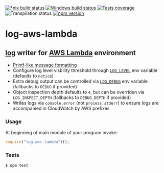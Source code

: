 [![*nix build status][nix-build-image]][nix-build-url]
[![Windows build status][win-build-image]][win-build-url]
[![Tests coverage][cov-image]][cov-url]
![Transpilation status][transpilation-image]
[![npm version][npm-image]][npm-url]

# log-aws-lambda

## [log](https://github.com/medikoo/log/) writer for [AWS Lambda](https://aws.amazon.com/lambda/) environment

-   [Printf-like message formatting](https://github.com/medikoo/log#output-message-formatting)
-   Configure log level visbility threshold through [`LOG_LEVEL`](https://github.com/medikoo/log#log_level) env variable (defaults to `notice`)
-   Extra debug output can be controlled via [`LOG_DEBUG`](https://github.com/medikoo/log#log_debug) env variable (fallbacks to `DEBUG` if provided)
-   Object inspection depth defaults to `4`, but can be overriden via `LOG_INSPECT_DEPTH` (fallbacks to `DEBUG_DEPTH` if provided)
-   Writes logs via `console.error` (not `process.stderr`) to ensure logs are accompanied in CloudWatch by AWS prefixes

### Usage

At beginning of main module of your program invoke:

```javascript
require("log-aws-lambda")();
```

### Tests

    $ npm test

[nix-build-image]: https://semaphoreci.com/api/v1/medikoo-org/log-aws-lambda/branches/master/shields_badge.svg
[nix-build-url]: https://semaphoreci.com/medikoo-org/log-aws-lambda
[win-build-image]: https://ci.appveyor.com/api/projects/status/fuyxafy6dvhi11s9?svg=true
[win-build-url]: https://ci.appveyor.com/project/medikoo/log-aws-lambda
[cov-image]: https://img.shields.io/codecov/c/github/medikoo/log-aws-lambda.svg
[cov-url]: https://codecov.io/gh/medikoo/log-aws-lambda
[transpilation-image]: https://img.shields.io/badge/transpilation-free-brightgreen.svg
[npm-image]: https://img.shields.io/npm/v/log-aws-lambda.svg
[npm-url]: https://www.npmjs.com/package/log-aws-lambda

